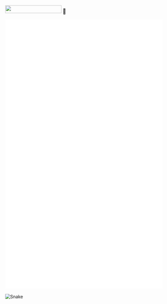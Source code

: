 ### <img width="180" height="25" src="https://glitch-art.vercel.app/api/simple?word=Hi%20I'm%20jihenghu&font=Doto" /> 👋

![Metrics](/github-metrics.svg)

![Snake](https://gist.githubusercontent.com/jihenghu/49c7e88f47a921045ef17baee55e1f05/raw/45032b6f5f1a2a0a1f56c3af4c4814175997ac0c/github-snake-dark.svg)
